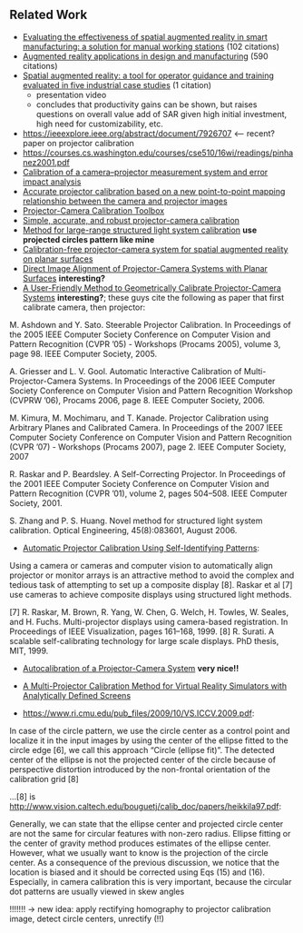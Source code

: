 ## Related Work

* [Evaluating the effectiveness of spatial augmented reality in smart manufacturing: a solution for manual working stations](https://link.springer.com/article/10.1007/s00170-017-0846-4) (102 citations)
* [Augmented reality applications in design and manufacturing](https://www.sciencedirect.com/science/article/pii/S0007850612002090?casa_token=Sb-RX48AjosAAAAA:ukRvON7AnC7gn97bcya5DCxaDlEdy9OyRkWLfw79W9z-e9rG9NdjHb9zx2KXz0bU4kG6NUQa5w) (590 citations)
* [Spatial augmented reality: a tool for operator guidance and training evaluated in five industrial case studies](https://dl.acm.org/doi/abs/10.1145/3389189.3397975?casa_token=iKibU1oPWocAAAAA%3AtHS0xkjcbgeLJtPdiacXq6b29ztNBxGi1fe6FHLka-gfS5L2pzGsK5Jv2gctyo_0Oz3ajJYrDerajw) (1 citation)
    * presentation video
    * concludes that productivity gains can be shown, but raises questions on overall value add of SAR given high initial investment, high need for customizability, etc.
* https://ieeexplore.ieee.org/abstract/document/7926707 <-- recent? paper on projector calibration
* https://courses.cs.washington.edu/courses/cse510/16wi/readings/pinhanez2001.pdf
* [Calibration of a camera–projector measurement system and error impact analysis](https://www.researchgate.net/publication/258295023_Calibration_of_a_camera-projector_measurement_system_and_error_impact_analysis)
* [Accurate projector calibration based on a new point-to-point mapping relationship between the camera and projector images](https://www.osapublishing.org/view_article.cfm?gotourl=https%3A%2F%2Fwww%2Eosapublishing%2Eorg%2FDirectPDFAccess%2F3728ACF5%2DBD42%2D4A35%2D99B0C9D131F30FD8%5F307614%2Fao%2D54%2D3%2D347%2Epdf%3Fda%3D1%26id%3D307614%26shib%3D577869%26seq%3D0%26mobile%3Dno&org=Technische%20Universitat%20Wien%20Universitatsbibliothek)
* [Projector-Camera Calibration Toolbox](https://computervisiononline.com/software/1105138488)
* [Simple, accurate, and robust projector-camera calibration](https://d1wqtxts1xzle7.cloudfront.net/47163556/Simple_Accurate_and_Robust_Projector-Cam20160711-3553-1fhh21l.pdf?1468253807=&response-content-disposition=inline%3B+filename%3DSimple_Accurate_and_Robust_Projector_Cam.pdf&Expires=1626002615&Signature=P1Rdbj7T2H2V0dC~2zkF10RCRMwJjOs~qpN8Fkkq~C-9nMUMiFJyV7whOCin7rER2B2jdxb0FwA3dECOciXHLwQAmeZ0aF2kVaibZ1AEghkBt9WfuZhJneYRs-jIf25E8yHWBsfeuGsvdbXA7L0JQbe4kchFBsbuDH9o1sTN2-xW4tTfVWrGU4VrWRAtj92niMoYMplAvzQJS0j1bPfFKglvjFrq5cmANNK2wm069HUKg7DByHbwGDu7xLZ6-lzjqWtvmbhpPLDiy78tpszdbKqVi18V0QPManc520C1gsF2WkQr-pRHrCqUFZRQ4CHXml9bW9Jxa4jp5QxfGXU~0g__&Key-Pair-Id=APKAJLOHF5GGSLRBV4ZA)
* [Method for large-range structured light system calibration](https://engineering.purdue.edu/ZhangLab/publications/papers/2016-ao-largecalib.pdf) **use projected circles pattern like mine**
* [Calibration-free projector-camera system for spatial augmented reality on planar surfaces](http://hvrl.ics.keio.ac.jp/paper/pdf/international_Conference/2012/ICPR2012_nakamura.pdf)
* [Direct Image Alignment of Projector-Camera Systems with Planar Surfaces](http://www.ok.sc.e.titech.ac.jp/res/PCS/publications/cvpr2010.pdf) **interesting?**
* [A User-Friendly Method to Geometrically Calibrate Projector-Camera Systems](http://citeseerx.ist.psu.edu/viewdoc/download?doi=10.1.1.852.6373&rep=rep1&type=pdf)  **interesting?**; these guys cite the following as paper that first calibrate camera, then projector:


M. Ashdown and Y. Sato. Steerable Projector Calibration. In
Proceedings of the 2005 IEEE Computer Society Conference
on Computer Vision and Pattern Recognition (CVPR ’05) -
Workshops (Procams 2005), volume 3, page 98. IEEE Computer Society, 2005.

A. Griesser and L. V. Gool. Automatic Interactive Calibration of Multi-Projector-Camera Systems. In Proceedings
of the 2006 IEEE Computer Society Conference on Computer Vision and Pattern Recognition Workshop (CVPRW
’06), Procams 2006, page 8. IEEE Computer Society, 2006.

M. Kimura, M. Mochimaru, and T. Kanade. Projector Calibration using Arbitrary Planes and Calibrated Camera. In
Proceedings of the 2007 IEEE Computer Society Conference
on Computer Vision and Pattern Recognition (CVPR ’07) -
Workshops (Procams 2007), page 2. IEEE Computer Society, 2007

R. Raskar and P. Beardsley. A Self-Correcting Projector. In
Proceedings of the 2001 IEEE Computer Society Conference
on Computer Vision and Pattern Recognition (CVPR ’01),
volume 2, pages 504–508. IEEE Computer Society, 2001.

S. Zhang and P. S. Huang. Novel method for structured light
system calibration. Optical Engineering, 45(8):083601, August 2006.

* [Automatic Projector Calibration Using Self-Identifying Patterns](http://citeseerx.ist.psu.edu/viewdoc/download?doi=10.1.1.651.3716&rep=rep1&type=pdf):

Using a camera or cameras and computer vision to automatically align projector or monitor arrays is an attractive method to avoid the complex and tedious task of attempting to set up a composite display [8]. Raskar et al [7]
use cameras to achieve composite displays using structured
light methods.

[7] R. Raskar, M. Brown, R. Yang, W. Chen, G. Welch,
H. Towles, W. Seales, and H. Fuchs. Multi-projector
displays using camera-based registration. In Proceedings of IEEE Visualization, pages 161–168, 1999.
[8] R. Surati. A scalable self-calibrating technology for
large scale displays. PhD thesis, MIT, 1999.


* [Autocalibration of a Projector-Camera System](https://tohoku.repo.nii.ac.jp/?action=repository_action_common_download&item_id=66864&item_no=1&attribute_id=18&file_no=1) **very nice!!**


* [A Multi-Projector Calibration Method for Virtual Reality Simulators with Analytically Defined Screens](https://www.mdpi.com/2313-433X/3/2/19/htm)

* https://www.ri.cmu.edu/pub_files/2009/10/VS.ICCV.2009.pdf:

 In case of the circle pattern, we
use the circle center as a control point and localize it in the
input images by using the center of the ellipse fitted to the
circle edge [6], we call this approach “Circle (ellipse fit)”.
The detected center of the ellipse is not the projected center
of the circle because of perspective distortion introduced by
the non-frontal orientation of the calibration grid [8]

...[8] is http://www.vision.caltech.edu/bouguetj/calib_doc/papers/heikkila97.pdf:

Generally, we
can state that the ellipse center and projected circle center
are not the same for circular features with non-zero radius.
Ellipse fitting or the center of gravity method produces
estimates of the ellipse center. However, what we usually
want to know is the projection of the circle center. As a
consequence of the previous discussion, we notice that the
location is biased and it should be corrected using Eqs (15)
and (16). Especially, in camera calibration this is very
important, because the circular dot patterns are usually
viewed in skew angles

!!!!!!! -> new idea: apply rectifying homography to projector calibration image, detect circle centers, unrectify (!!)
